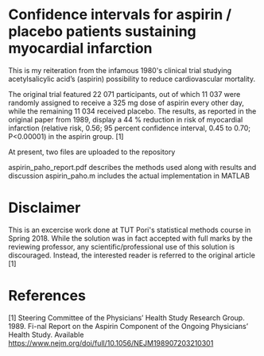 # Confidence intervals for aspirin / placebo patients sustaining myocardial infarction

This is my reiteration from the infamous 1980's clinical trial studying acetylsalicylic acid’s (aspirin) possibility to reduce cardiovascular mortality.

The original trial featured 22 071 participants, out of which 11 037 were randomly assigned to receive a 325 mg dose of aspirin every other day, while the remaining 11 034 received placebo. The results, as reported in the original paper from 1989, display a 44 % reduction in risk of myocardial infarction (relative risk, 0.56; 95 percent confidence interval, 0.45 to 0.70; P<0.00001) in the aspirin group. [1] 

At present, two files are uploaded to the repository

aspirin_paho_report.pdf describes the methods used along with results and discussion
aspirin_paho.m includes the actual implementation in MATLAB

# Disclaimer

This is an excercise work done at TUT Pori's statistical methods course in Spring 2018. While the solution was in fact accepted with full marks by the reviewing professor, any scientific/professional use of this solution is discouraged. Instead, the interested reader is referred to the original article [1]

# References

[1]	Steering Committee of the Physicians’ Health Study Research Group. 1989. Fi-nal Report on the Aspirin Component of the Ongoing Physicians’ Health Study. Available https://www.nejm.org/doi/full/10.1056/NEJM198907203210301 
